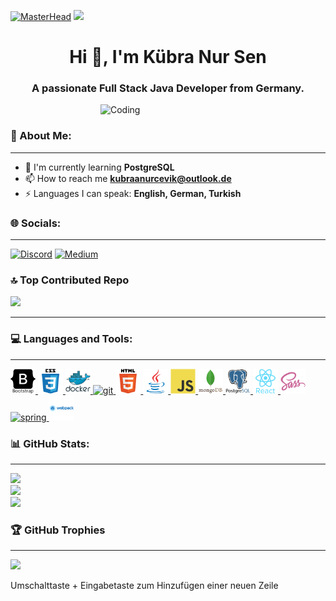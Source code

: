 [![MasterHead](https://camo.githubusercontent.com/ba9f3bd30647e352a3f5e1e45eb45c6ec7bad6155cd16aaedf4a426738da0ca5/68747470733a2f2f696e646f616e616c79746963612e636f6d2f7374617469632f696d616765732f62616e6e6572722e676966)](https://meryemkolbasar.io)
[![](https://visitcount.itsvg.in/api?id=NurKubra&icon=0&color=6)](https://visitcount.itsvg.in)

<h1 align="center">Hi 👋, I'm Kübra Nur Sen</h1> 
<h3 align="center">A passionate Full Stack Java Developer from Germany.</h3> 

<img align="right" alt="Coding" width="360" src="https://media1.giphy.com/media/v1.Y2lkPTc5MGI3NjExYjBlYjRlYzRkN2JlNjEzY2EzYjY5NzBiZjZkYmM4OTA5MDVmODExNiZjdD1n/LaVp0AyqR5bGsC5Cbm/giphy.gif">
 
<p align="left"> <a href="https://twitter.com/" target="blank"><img src="https://img.shields.io/twitter/follow/?logo=twitter&style=for-the-badge" alt="" /></a> </p> 
 
 <h3 align="left">💫 About Me:</h3>
 
 ---
 
 
- 🌱 I'm currently learning **PostgreSQL** 
- 📫 How to reach me **kubraanurcevik@outlook.de** 
- ⚡ Languages I can speak: **English, German, Turkish**



<h3 align="left">🌐 Socials:</h3>

---
[![Discord](https://img.shields.io/badge/Discord-%237289DA.svg?logo=discord&logoColor=white)](https://discord.gg/Kübraa#1270) [![Medium](https://img.shields.io/badge/Medium-12100E?logo=medium&logoColor=white)](https://medium.com/@KubraSen) 

### 🔝 Top Contributed Repo
![](https://github-contributor-stats.vercel.app/api?username=NurKubra&limit=5&theme=gitdimmed&combine_all_yearly_contributions=true)

---


<!-- Proudly created with GPRM ( https://gprm.itsvg.in ) -->


<h3 align="left">💻 Languages and Tools:</h3>

---
<p align="left"> <a href="https://getbootstrap.com" target="_blank" rel="noreferrer"> <img src="https://raw.githubusercontent.com/devicons/devicon/master/icons/bootstrap/bootstrap-plain-wordmark.svg" alt="bootstrap" width="40" height="40"/> </a> <a href="https://www.w3schools.com/css/" target="_blank" rel="noreferrer"> <img src="https://raw.githubusercontent.com/devicons/devicon/master/icons/css3/css3-original-wordmark.svg" alt="css3" width="40" height="40"/> </a> <a href="https://www.docker.com/" target="_blank" rel="noreferrer"> <img src="https://raw.githubusercontent.com/devicons/devicon/master/icons/docker/docker-original-wordmark.svg" alt="docker" width="40" height="40"/> </a> <a href="https://git-scm.com/" target="_blank" rel="noreferrer"> <img src="https://www.vectorlogo.zone/logos/git-scm/git-scm-icon.svg" alt="git" width="40" height="40"/> </a> <a href="https://www.w3.org/html/" target="_blank" rel="noreferrer"> <img src="https://raw.githubusercontent.com/devicons/devicon/master/icons/html5/html5-original-wordmark.svg" alt="html5" width="40" height="40"/> </a> <a href="https://www.java.com" target="_blank" rel="noreferrer"> <img src="https://raw.githubusercontent.com/devicons/devicon/master/icons/java/java-original.svg" alt="java" width="40" height="40"/> </a> <a href="https://developer.mozilla.org/en-US/docs/Web/JavaScript" target="_blank" rel="noreferrer"> <img src="https://raw.githubusercontent.com/devicons/devicon/master/icons/javascript/javascript-original.svg" alt="javascript" width="40" height="40"/> </a> <a href="https://www.mongodb.com/" target="_blank" rel="noreferrer"> <img src="https://raw.githubusercontent.com/devicons/devicon/master/icons/mongodb/mongodb-original-wordmark.svg" alt="mongodb" width="40" height="40"/> </a> <a href="https://www.postgresql.org" target="_blank" rel="noreferrer"> <img src="https://raw.githubusercontent.com/devicons/devicon/master/icons/postgresql/postgresql-original-wordmark.svg" alt="postgresql" width="40" height="40"/> </a> <a href="https://reactjs.org/" target="_blank" rel="noreferrer"> <img src="https://raw.githubusercontent.com/devicons/devicon/master/icons/react/react-original-wordmark.svg" alt="react" width="40" height="40"/> </a> <a href="https://sass-lang.com" target="_blank" rel="noreferrer"> <img src="https://raw.githubusercontent.com/devicons/devicon/master/icons/sass/sass-original.svg" alt="sass" width="40" height="40"/> </a> <a href="https://spring.io/" target="_blank" rel="noreferrer"> <img src="https://www.vectorlogo.zone/logos/springio/springio-icon.svg" alt="spring" width="40" height="40"/> </a> <a href="https://webpack.js.org" target="_blank" rel="noreferrer"> <img src="https://raw.githubusercontent.com/devicons/devicon/d00d0969292a6569d45b06d3f350f463a0107b0d/icons/webpack/webpack-original-wordmark.svg" alt="webpack" width="40" height="40"/> </a> </p>


<h3 align="left">📊 GitHub Stats:</h3>

---
![](https://github-readme-stats.vercel.app/api?username=NurKubra&theme=buefy&hide_border=false&include_all_commits=false&count_private=false)<br/>
![](https://github-readme-streak-stats.herokuapp.com/?user=NurKubra&theme=buefy&hide_border=false)<br/>
![](https://github-readme-stats.vercel.app/api/top-langs/?username=NurKubra&theme=buefy&hide_border=false&include_all_commits=false&count_private=false&layout=compact)


<h3 align="left">🏆 GitHub Trophies</h3>

---
![](https://github-profile-trophy.vercel.app/?username=NurKubra&theme=darkhub&no-frame=true&no-bg=true&margin-w=4)












Umschalttaste + Eingabetaste zum Hinzufügen einer neuen Zeile
